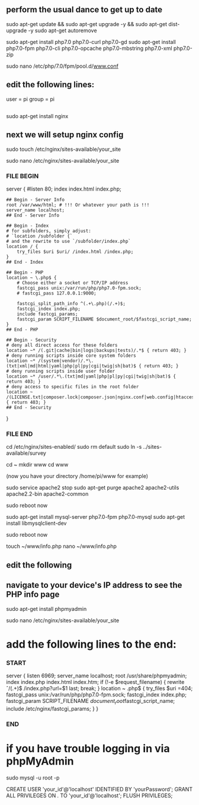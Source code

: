 ## perform the usual dance to get up to date

sudo apt-get update && sudo apt-get upgrade -y && sudo apt-get dist-upgrade -y
sudo apt-get autoremove

sudo apt-get install php7.0 php7.0-curl php7.0-gd
sudo apt-get install php7.0-fpm php7.0-cli php7.0-opcache php7.0-mbstring php7.0-xml php7.0-zip

sudo nano /etc/php/7.0/fpm/pool.d/www.conf

## edit the following lines:
user = pi
group = pi
## 

sudo apt-get install nginx

## next we will setup nginx config


sudo touch /etc/nginx/sites-available/your_site

sudo nano /etc/nginx/sites-available/your_site

### FILE BEGIN  ###
server {
    #listen 80;
    index index.html index.php;

    ## Begin - Server Info
    root /var/www/html; # !!! Or whatever your path is !!!
    server_name localhost;
    ## End - Server Info

    ## Begin - Index
    # for subfolders, simply adjust:
    # `location /subfolder {`
    # and the rewrite to use `/subfolder/index.php`
    location / {
        try_files $uri $uri/ /index.html /index.php;
    }
    ## End - Index

    ## Begin - PHP
    location ~ \.php$ {
        # Choose either a socket or TCP/IP address
        fastcgi_pass unix:/var/run/php/php7.0-fpm.sock;
        # fastcgi_pass 127.0.0.1:9000;

        fastcgi_split_path_info ^(.+\.php)(/.+)$;
        fastcgi_index index.php;
        include fastcgi_params;
        fastcgi_param SCRIPT_FILENAME $document_root/$fastcgi_script_name;
    }
    ## End - PHP

    ## Begin - Security
    # deny all direct access for these folders
    location ~* /(.git|cache|bin|logs|backups|tests)/.*$ { return 403; }
    # deny running scripts inside core system folders
    location ~* /(system|vendor)/.*\.(txt|xml|md|html|yaml|php|pl|py|cgi|twig|sh|bat)$ { return 403; }
    # deny running scripts inside user folder
    location ~* /user/.*\.(txt|md|yaml|php|pl|py|cgi|twig|sh|bat)$ { return 403; }
    # deny access to specific files in the root folder
    location ~ /(LICENSE.txt|composer.lock|composer.json|nginx.conf|web.config|htaccess.txt|\.htaccess) { return 403; }
    ## End - Security
}
### FILE END  ###

cd /etc/nginx/sites-enabled/
sudo rm default
sudo ln -s ../sites-available/survey

cd ~
mkdir www
cd www

(now you have your directory /home/pi/www for example)

sudo service apache2 stop
sudo apt-get purge apache2 apache2-utils apache2.2-bin apache2-common

sudo reboot now

sudo apt-get install mysql-server php7.0-fpm php7.0-mysql
sudo apt-get install libmysqlclient-dev 

sudo reboot now

touch ~/www/info.php
nano ~/www/info.php

## edit the following
<?php phpinfo(); ?>

## navigate to your device's IP address to see the PHP info page

sudo apt-get install phpmyadmin

sudo nano /etc/nginx/sites-available/your_site

# add the following lines to the end:

### START ###
server {
	listen 6969;
	server_name localhost;
	root /usr/share/phpmyadmin;
	index index.php index.html index.htm;
	if (!-e $request_filename) {
		rewrite ˆ/(.+)$ /index.php?url=$1 last;
		break; 
	}
	location ~ .php$ {
		try_files $uri =404;		
		fastcgi_pass unix:/var/run/php/php7.0-fpm.sock;
		fastcgi_index index.php;
		 fastcgi_param SCRIPT_FILENAME $document_root$fastcgi_script_name;
		include /etc/nginx/fastcgi_params;
	} 
}
### END ###


# if you have trouble logging in via phpMyAdmin
sudo mysql -u root -p

CREATE USER 'your_id'@'localhost' IDENTIFIED BY 'yourPassword';
GRANT ALL PRIVILEGES ON *.* TO 'your_id'@'localhost';
FLUSH PRIVILEGES;